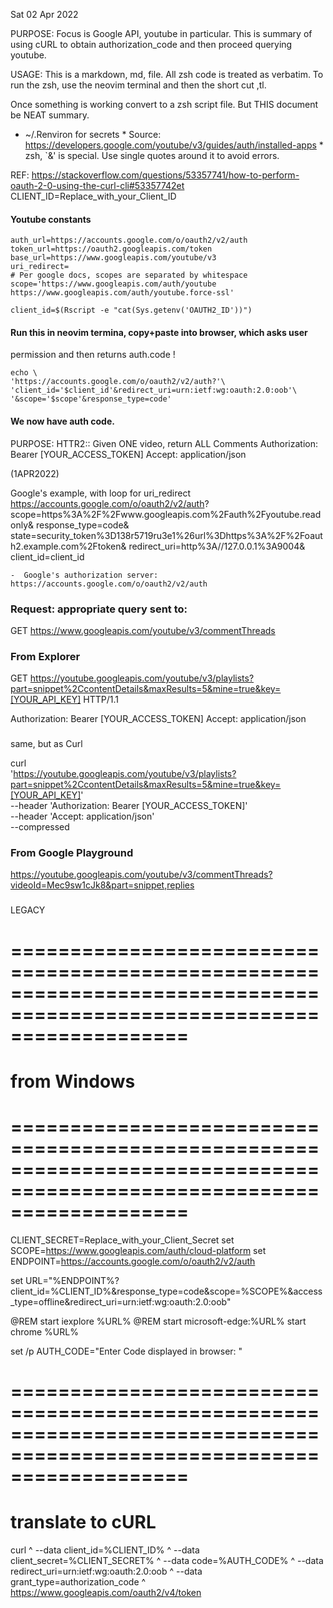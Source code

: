 Sat  02 Apr 2022

	
 PURPOSE:		Focus is Google API, youtube in particular. This is summary of
 using cURL to obtain authorization_code and then proceed querying youtube.

 USAGE:	This is a markdown, md, file.   All zsh code is treated as verbatim.
 To run the zsh, use the neovim terminal and then the short cut ,tl.

 Once something is working convert to a zsh script file.
 But THIS document be NEAT summary.

  *	 ~/.Renviron for secrets
	*	 Source:  https://developers.google.com/youtube/v3/guides/auth/installed-apps
	*  zsh, `&' is special.  Use single quotes around it to avoid errors.

REF:  https://stackoverflow.com/questions/53357741/how-to-perform-oauth-2-0-using-the-curl-cli#53357742et CLIENT_ID=Replace_with_your_Client_ID

#### Youtube constants
```
auth_url=https://accounts.google.com/o/oauth2/v2/auth
token_url=https://oauth2.googleapis.com/token 
base_url=https://www.googleapis.com/youtube/v3
uri_redirect=
# Per google docs, scopes are separated by whitespace
scope='https://www.googleapis.com/auth/youtube https://www.googleapis.com/auth/youtube.force-ssl'	

client_id=$(Rscript -e "cat(Sys.getenv('OAUTH2_ID'))")

```

####	Run this in neovim termina, copy+paste into browser, which asks user
permission and then returns auth.code !
```
echo \
'https://accounts.google.com/o/oauth2/v2/auth?'\
'client_id='$client_id'&redirect_uri=urn:ietf:wg:oauth:2.0:oob'\
'&scope='$scope'&response_type=code'
```

####	We now have auth code.



PURPOSE:    HTTR2::  Given ONE video,  return ALL Comments 
Authorization: Bearer [YOUR_ACCESS_TOKEN]
Accept: application/json


(1APR2022)

Google's example, with loop for uri_redirect
https://accounts.google.com/o/oauth2/v2/auth?
 scope=https%3A%2F%2Fwww.googleapis.com%2Fauth%2Fyoutube.readonly&
 response_type=code&
 state=security_token%3D138r5719ru3e1%26url%3Dhttps%3A%2F%2Foauth2.example.com%2Ftoken&
 redirect_uri=http%3A//127.0.0.1%3A9004&
 client_id=client_id


	-  Google's authorization server: https://accounts.google.com/o/oauth2/v2/auth

### Request:  appropriate query sent to:
GET https://www.googleapis.com/youtube/v3/commentThreads 


### From Explorer
GET https://youtube.googleapis.com/youtube/v3/playlists?part=snippet%2CcontentDetails&maxResults=5&mine=true&key=[YOUR_API_KEY] HTTP/1.1

Authorization: Bearer [YOUR_ACCESS_TOKEN]
Accept: application/json


###
same, but as Curl
    
curl \
  'https://youtube.googleapis.com/youtube/v3/playlists?part=snippet%2CcontentDetails&maxResults=5&mine=true&key=[YOUR_API_KEY]' \
  --header 'Authorization: Bearer [YOUR_ACCESS_TOKEN]' \
  --header 'Accept: application/json' \
  --compressed



###   From Google Playground
   https://youtube.googleapis.com/youtube/v3/commentThreads?videoId=Mec9sw1cJk8&part=snippet,replies
###







LEGACY
# =======================================================================================================================
#
#
# from Windows
# =======================================================================================================================
CLIENT_SECRET=Replace_with_your_Client_Secret
set SCOPE=https://www.googleapis.com/auth/cloud-platform
set ENDPOINT=https://accounts.google.com/o/oauth2/v2/auth

set URL="%ENDPOINT%?client_id=%CLIENT_ID%&response_type=code&scope=%SCOPE%&access_type=offline&redirect_uri=urn:ietf:wg:oauth:2.0:oob"

@REM start iexplore %URL%
@REM start microsoft-edge:%URL%
start chrome %URL%

set /p AUTH_CODE="Enter Code displayed in browser: "
# =======================================================================================================================

# translate to cURL
curl ^
--data client_id=%CLIENT_ID% ^
--data client_secret=%CLIENT_SECRET% ^
--data code=%AUTH_CODE% ^
--data redirect_uri=urn:ietf:wg:oauth:2.0:oob ^
--data grant_type=authorization_code ^
https://www.googleapis.com/oauth2/v4/token


